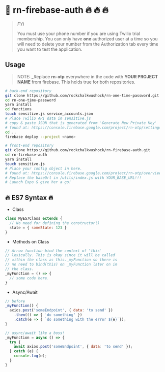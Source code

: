 # :closed_lock_with_key: rn-firebase-auth :fire: :fire: :fire:

>_FYI_
>
> You must use your phone number if you are using Twilio trial membership.
> You can only have **one** authorized user at a time so you will need to
> delete your number from the Authorization tab every time you want to test
> the application.

## Usage

> NOTE: _Replace **rn-otp** everywhere in the code with **YOUR PROJECT NAME** from firebase. This holds true for both repositories.

```bash
# back-end repository
git clone https://github.com/rockchalkwushock/rn-one-time-password.git
cd rn-one-time-password
yarn install
cd functions
touch sensitive.js service_accounts.json
# Place Twilio API data in sensitive.js
# copy & paste JSON that is generated from 'Generate New Private Key'
# found at: https://console.firebase.google.com/project/rn-otp/settings/serviceaccounts/adminsdk
cd ..
firebase deploy --project <name>

# front-end repository
git clone https://github.com/rockchalkwushock/rn-firebase-auth.git
cd rn-firebase-auth
yarn install
touch sensitive.js
# Place your config object in here.
# found at: https://console.firebase.google.com/project/rn-otp/overview
# Replace the baseUrl in /utils/index.js with YOUR_BASE_URL!!!
# Launch Expo & give her a go!
```

## :fire: ES7 Syntax :fire:

* Class

```javascript
class MyES7Class extends {
  // No need for defining the constructor()
  state = { someState: 123 }
}
```

* Methods on Class

```javascript
// Arrow function bind the context of 'this'
// lexically. This is okay since it will be called
// within the class as this._myFunction so there is
// no need to bind(this) on _myFunction later on in
// the class.
_myFunction = () => {
  // some code here.
}
```

* Async/Await

```javascript
// before
_myFunction() {
  axios.post('someEndpoint', { data: 'to send' })
    .then(() => { 'do something' })
    .catch(e => { `do something with the error ${e}`});
}

// async/await like a boss!
_myFunction = async () => {
  try {
    await axios.post('someEndpoint', { data: 'to send' });
  } catch (e) {
    console.log(e);
  }
}
```